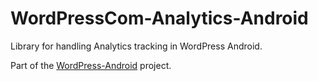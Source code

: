 # WordPressCom-Analytics-Android
Library for handling Analytics tracking in WordPress Android.

Part of the [WordPress-Android] project.

[WordPress-Android]: https://github.com/wordpress-mobile/WordPress-Android
